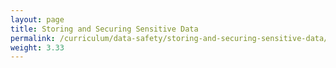 ```yaml
---
layout: page
title: Storing and Securing Sensitive Data
permalink: /curriculum/data-safety/storing-and-securing-sensitive-data/
weight: 3.33
---
```

